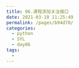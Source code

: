 ```yaml
---
title: 06.课程添加关注接口
date: 2021-03-10 11:25:49
permalink: /pages/b94d70/
categories:
  - python
  - SYL
  - day06
tags:
  - 
---
```

